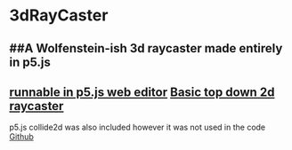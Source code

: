 # 3dRayCaster
##A Wolfenstein-ish 3d raycaster made entirely in p5.js
---
[runnable in p5.js web editor](https://editor.p5js.org/gclebor-16/sketches/Fc29ZE_B7)
[Basic top down 2d raycaster](https://editor.p5js.org/gclebor-16/sketches/dzZvulgmE)
---
p5.js collide2d was also included however it was not used in the code [Github](https://github.com/bmoren/p5.collide2D)
